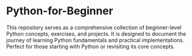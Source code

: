 # Python-for-Beginner
This repository serves as a comprehensive collection of beginner-level Python concepts, exercises, and projects. It is designed to document the journey of learning Python fundamentals and practical implementations. Perfect for those starting with Python or revisiting its core concepts.
